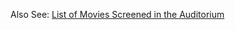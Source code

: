 <!-- TITLE: Auditorium -->
<!-- SUBTITLE: BITS Hyderabad's auditorium (or audi) is one of the largest auditoriums in Asia, with a seating capacity of 2500+ people. -->

Also See: [List of Movies Screened in the Auditorium](/campus/audi/movies)
